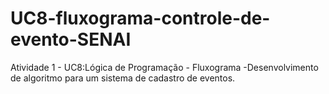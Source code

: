 # UC8-fluxograma-controle-de-evento-SENAI

Atividade 1 - UC8:Lógica de Programação - Fluxograma
-Desenvolvimento de algoritmo para um sistema de cadastro de eventos.
